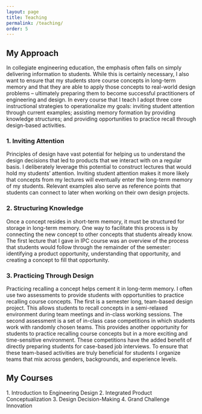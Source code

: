 ```yaml
---
layout: page
title: Teaching
permalink: /teaching/
order: 5
---
```

<h2>My Approach</h2>
In collegiate engineering education, the emphasis often falls on simply delivering information to students. While this is certainly necessary, I also want to ensure that my students store course concepts in long-term memory and that they are able to apply those concepts to real-world design problems – ultimately preparing them to become successful practitioners of engineering and design. In every course that I teach I adopt three core instructional strategies to operationalize my goals: inviting student attention through current examples; assisting memory formation by providing knowledge structures; and providing opportunities to practice recall through design-based activities.

<h3>1. Inviting Attention</h3>
Principles of design have vast potential for helping us to understand the design decisions that led to products that we interact with on a regular basis. I deliberately leverage this potential to construct lectures that would hold my students’ attention. Inviting student attention makes it more likely that concepts from my lectures will eventually enter the long-term memory of my students. Relevant examples also serve as reference points that students can connect to later when working on their own design projects.

<h3>2. Structuring Knowledge</h3>
Once a concept resides in short-term memory, it must be structured for storage in long-term memory. One way to facilitate this process is by connecting the new concept to other concepts that students already know. The first lecture that I gave in IPC course was an overview of the process that students would follow through the remainder of the semester: identifying a product opportunity, understanding that opportunity, and creating a concept to fill that opportunity.

<h3>3. Practicing Through Design</h3>
 Practicing recalling a concept helps cement it in long-term memory. I often use two assessments to provide students with opportunities to practice recalling course concepts. The first is a semester long, team-based design project. This allows students to recall concepts in a semi-relaxed environment during team meetings and in-class working sessions. The second assessment is a set of in-class case competitions in which students work with randomly chosen teams. This provides another opportunity for students to practice recalling course concepts but in a more exciting and time-sensitive environment. These competitions have the added benefit of directly preparing students for case-based job interviews. To ensure that these team-based activities are truly beneficial for students I organize teams that mix across genders, backgrounds, and experience levels.

<h2>My Courses</h2>
1. Introduction to Engineering Design
2. Integrated Product Conceptualization
3. Design Decision-Making
4. Grand Challenge Innovation
